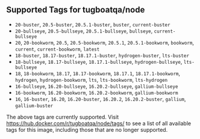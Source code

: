 ## Supported Tags for tugboatqa/node

* `20-buster`, `20.5-buster`, `20.5.1-buster`, `buster`, `current-buster`
* `20-bullseye`, `20.5-bullseye`, `20.5.1-bullseye`, `bullseye`, `current-bullseye`
* `20`, `20-bookworm`, `20.5`, `20.5-bookworm`, `20.5.1`, `20.5.1-bookworm`, `bookworm`, `current`, `current-bookworm`, `latest`
* `18-buster`, `18.17-buster`, `18.17.1-buster`, `hydrogen-buster`, `lts-buster`
* `18-bullseye`, `18.17-bullseye`, `18.17.1-bullseye`, `hydrogen-bullseye`, `lts-bullseye`
* `18`, `18-bookworm`, `18.17`, `18.17-bookworm`, `18.17.1`, `18.17.1-bookworm`, `hydrogen`, `hydrogen-bookworm`, `lts`, `lts-bookworm`, `lts-hydrogen`
* `16-bullseye`, `16.20-bullseye`, `16.20.2-bullseye`, `gallium-bullseye`
* `16-bookworm`, `16.20-bookworm`, `16.20.2-bookworm`, `gallium-bookworm`
* `16`, `16-buster`, `16.20`, `16.20-buster`, `16.20.2`, `16.20.2-buster`, `gallium`, `gallium-buster`

The above tags are currently supported. Visit https://hub.docker.com/r/tugboatqa/node/tags/ to see a list of all available tags for this image, including those that are no longer supported.

